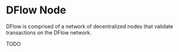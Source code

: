 # DFlow Node

DFlow is comprised of a network of decentralized nodes that validate transactions on the DFlow network.

TODO
